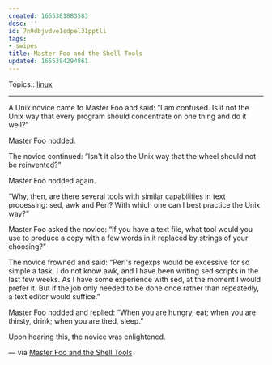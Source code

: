 ```yaml
---
created: 1655381883583
desc: ''
id: 7n9dbjvdve1sdpel31pptli
tags:
- swipes
title: Master Foo and the Shell Tools
updated: 1655384294861
---
```

   
Topics::  [linux](../topics/linux.md)   
   
   
---   
   
A Unix novice came to Master Foo and said: “I am confused. Is it not the Unix way that every program should concentrate on one thing and do it well?”   
   
Master Foo nodded.   
   
The novice continued: “Isn't it also the Unix way that the wheel should not be reinvented?”   
   
Master Foo nodded again.   
   
“Why, then, are there several tools with similar capabilities in text processing: sed, awk and Perl? With which one can I best practice the Unix way?”   
   
Master Foo asked the novice: “If you have a text file, what tool would you use to produce a copy with a few words in it replaced by strings of your choosing?”   
   
The novice frowned and said: “Perl's regexps would be excessive for so simple a task. I do not know awk, and I have been writing sed scripts in the last few weeks. As I have some experience with sed, at the moment I would prefer it. But if the job only needed to be done once rather than repeatedly, a text editor would suffice.”   
   
Master Foo nodded and replied: “When you are hungry, eat; when you are thirsty, drink; when you are tired, sleep.”   
   
Upon hearing this, the novice was enlightened.   
   
— via [Master Foo and the Shell Tools](http://www.catb.org/esr/writings/unix-koans/shell-tools.html)